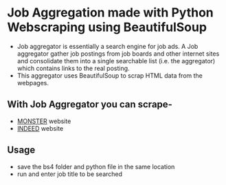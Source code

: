 # Job Aggregation made with Python Webscraping using BeautifulSoup
- Job aggregator is essentially a search engine for job ads. A Job aggregator gather job postings from job boards and other internet sites and consolidate them into a single searchable list (i.e. the aggregator) which contains links to the real posting.
- This aggregator uses BeautifulSoup to scrap HTML data from the webpages.

## With Job Aggregator you can scrape-
- [MONSTER] website
- [INDEED] website

[MONSTER]:<https://www.monster.com>
[INDEED]: <https://www.indeed.co.in>

## Usage
- save the bs4 folder and python file in the same location
- run and enter job title to be searched
